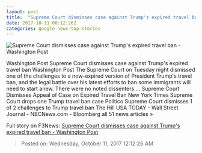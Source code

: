 ```yaml
---
layout: post
title:  "Supreme Court dismisses case against Trump's expired travel ban - Washington Post"
date: 2017-10-11 00:12:26Z
categories: google-news-top-stories
---
```


![Supreme Court dismisses case against Trump's expired travel ban - Washington Post](https://img.washingtonpost.com/rf/image_1484w/2010-2019/WashingtonPost/2017/10/10/National-Politics/Images/2017-10-10T155424Z_489951013_RC1E20942EE0_RTRMADP_3_USA-COURT.jpg?t=20170517)

Washington Post Supreme Court dismisses case against Trump's expired travel ban Washington Post The Supreme Court on Tuesday night dismissed one of the challenges to a now-expired version of President Trump's travel ban, and the legal battle over his latest efforts to ban some immigrants will need to start anew. There were no noted dissenters ... Supreme Court Dismisses Appeal of Case on Expired Travel Ban New York Times Supreme Court drops one Trump travel ban case Politico Supreme Court dismisses 1 of 2 challenges to Trump travel ban The Hill USA TODAY - Wall Street Journal - NBCNews.com - Bloomberg all 51 news articles »


Full story on F3News: [Supreme Court dismisses case against Trump's expired travel ban - Washington Post](http://www.f3nws.com/n/ERJyRH)

> Posted on: Wednesday, October 11, 2017 12:12:26 AM
